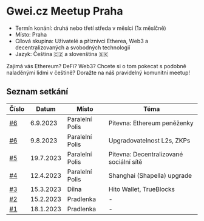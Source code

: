 # Gwei.cz Meetup Praha

- Termín konání: druhá nebo třetí středa v měsíci (1x měsíčně)
- Místo: Praha
- Cílová skupina: Uživatelé a příznivci Etherea, Web3 a decentralizovaných a svobodných technologií
- Jazyk: Čeština 🇨🇿 a slovenština 🇸🇰

Zajímá vás Ethereum? DeFi? Web3? Chcete si o tom pokecat s podobně naladěnými lidmi v češtině? Doražte na náš pravidelný komunitní meetup!

## Seznam setkání

| Číslo | Datum      | Místo                                                                         | Téma                                             |
| --- | ---------- | ------------------------------------------------------------------------------- | ------------------------------------------------- |
| [#6](https://lu.ma/gweicz-prg7) | 6.9.2023 | Paralelní Polis | Pitevna: Ethereum peněženky |
| [#6](https://lu.ma/gweicz-prg6) | 9.8.2023 | Paralelní Polis | Upgradovatelnost L2s, ZKPs |
| [#5](https://lu.ma/gweicz-prg5) | 19.7.2023 | Paralelní Polis | Pitevna: Decentralizované sociální sítě |
| [#4](https://lu.ma/gweicz-prg4) | 12.4.2023 | Paralelní Polis | Shanghai (Shapella) upgrade |
| [#3](https://lu.ma/gweicz-prg3) | 15.3.2023 | Dílna | Hito Wallet, TrueBlocks |
| [#2](https://lu.ma/gweicz-prg2) | 15.2.2023 | Pradlenka | - |
| [#1](https://lu.ma/gweiprg1) | 18.1.2023 | Pradlenka | - |